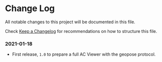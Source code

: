 # Change Log

All notable changes to this project will be documented in this file.

Check [Keep a Changelog](http://keepachangelog.com/) for recommendations on how to structure this file.


### 2021-01-18

* First release, `1.0` to prepare a full AC Viewer with the geopose protocol.
